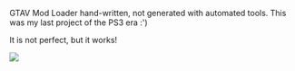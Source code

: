 GTAV Mod Loader hand-written, not generated with automated tools.
This was my last project of the PS3 era :')

It is not perfect, but it works!


<img src="https://www.lizsrv.altervista.org/image.php?di=JNU9">

